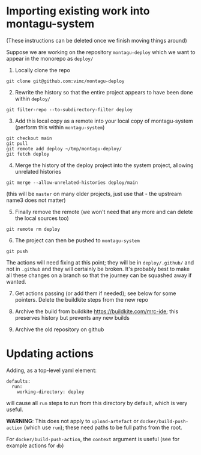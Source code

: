 # Importing existing work into montagu-system

(These instructions can be deleted once we finish moving things around)

Suppose we are working on the repository `montagu-deploy` which we want to appear in the monorepo as `deploy/`

1. Locally clone the repo

`git clone git@github.com:vimc/montagu-deploy`

2. Rewrite the history so that the entire project appears to have been done within `deploy/`

```
git filter-repo --to-subdirectory-filter deploy
```

3. Add this local copy as a remote into your local copy of montagu-system (perform this within `montagu-system`)

```
git checkout main
git pull
git remote add deploy ~/tmp/montagu-deploy/
git fetch deploy
```

4. Merge the history of the deploy project into the system project, allowing unrelated histories

```
git merge --allow-unrelated-histories deploy/main
```

(this will be `master` on many older projects, just use that - the upstream name3 does not matter)

5. Finally remove the remote (we won't need that any more and can delete the local sources too)

```
git remote rm deploy
```

6. The project can then be pushed to `montagu-system`

```
git push
```

The actions will need fixing at this point; they will be in `deploy/.github/` and not in `.github` and they will certainly be broken.  It's probably best to make all these changes on a branch so that the journey can be squashed away if wanted.

7. Get actions passing (or add them if needed); see below for some pointers.  Delete the buildkite steps from the new repo

8. Archive the build from buildkite https://buildkite.com/mrc-ide; this preserves history but prevents any new builds

9. Archive the old repository on github

# Updating actions

Adding, as a top-level yaml element:

```
defaults:
  run:
    working-directory: deploy
```

will cause all `run` steps to run from this directory by default, which is very useful.

**WARNING**: This does not apply to `upload-artefact` or `docker/build-push-action` (which use `run`); these need paths to be full paths from the root.

For `docker/build-push-action`, the `context` argument is useful (see for example actions for `db`)
